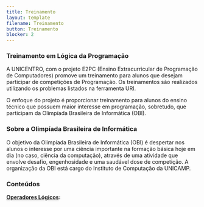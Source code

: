 ```yaml
---
title: Treinamento
layout: template
filename: Treinamento
button: Treinamento
blocker: 2
---
```


### Treinamento em Lógica da Programação
  A UNICENTRO, com o projeto E2PC (Ensino Extracurricular de Programação de Computadores) promove um treinamento para alunos que desejam participar de competições de Programação. Os treinamentos são realizados utilizando os problemas listados na ferramenta URI.
  
  O enfoque do projeto é proporcionar treinamento para alunos do ensino técnico que possuem maior interesse em programação, sobretudo, que participam da Olimpíada Brasileira de Informática (OBI).
  
### Sobre a Olimpíada Brasileira de Informática
O objetivo da Olimpíada Brasileira de Informática (OBI) é despertar nos alunos o interesse por uma ciência importante na formação básica hoje em dia (no caso, ciência da computação), através de uma atividade que envolve desafio, engenhosidade e uma saudável dose de competição. A organização da OBI está cargo do Instituto de Computação da UNICAMP.

### Conteúdos
<p align="justify">
	<b style="font-weight: bold;"><a href="https://e2pc.github.io/ProjectPage/OperadoresLogicos">Operadores Lógicos</a>: </b><br>
    </p>
</body>
</html>
